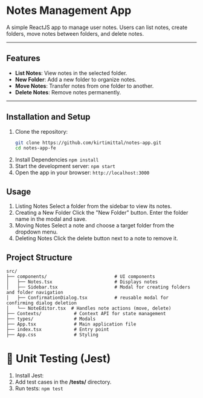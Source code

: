 # Notes Management App

A simple ReactJS app to manage user notes. Users can list notes, create folders, move notes between folders, and delete notes.

---

## Features
- **List Notes**: View notes in the selected folder.
- **New Folder**: Add a new folder to organize notes.
- **Move Notes**: Transfer notes from one folder to another.
- **Delete Notes**: Remove notes permanently.

---

## Installation and Setup

1. Clone the repository:
   ```bash
   git clone https://github.com/kirtimittal/notes-app.git
   cd notes-app-fe
2. Install Dependencies
   ```npm install```
3. Start the development server:
   ```npm start```
4. Open the app in your browser:
   ```http://localhost:3000```
   

## Usage
1. Listing Notes
Select a folder from the sidebar to view its notes.
2. Creating a New Folder
Click the "New Folder" button.
Enter the folder name in the modal and save.
3. Moving Notes
Select a note and choose a target folder from the dropdown menu.
4. Deleting Notes
Click the delete button next to a note to remove it.

## Project Structure
```
src/
├── components/                         # UI components
│   ├── Notes.tsx                       # Displays notes
│   ├── Sidebar.tsx                     # Modal for creating folders and folder navigation
│   ├── ConfirmationDialog.tsx          # reusable modal for confirming dialog deletion
│   └── NoteEditor.tsx  # Handles note actions (move, delete)
├── Contexts/            # Context API for state management
├── types/               # Modals
├── App.tsx              # Main application file
├── index.tsx            # Entry point
├── App.css              # Styling
```

# 🧪 Unit Testing (Jest)
1. Install Jest:
2. Add test cases in the **/__tests__/** directory.
3. Run tests: `npm test`
